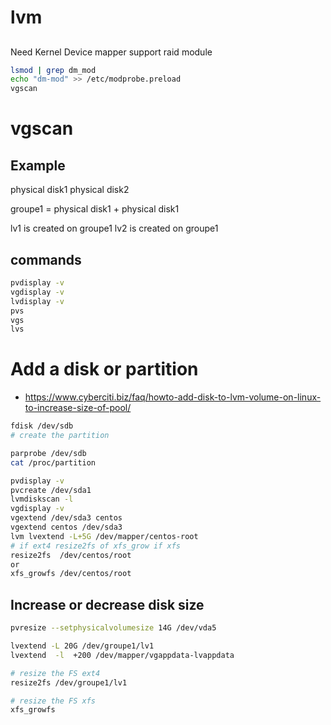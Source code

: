 # lvm

##
Need Kernel Device mapper support raid module
```bash
lsmod | grep dm_mod
echo "dm-mod" >> /etc/modprobe.preload
vgscan
```


# vgscan

## Example
physical disk1 
physical disk2

groupe1 = physical disk1  + physical disk1 

lv1 is created on groupe1
lv2 is created on groupe1

## commands

```bash
pvdisplay -v 
vgdisplay -v
lvdisplay -v
pvs
vgs
lvs
```

# Add a disk or partition
* https://www.cyberciti.biz/faq/howto-add-disk-to-lvm-volume-on-linux-to-increase-size-of-pool/
```bash
fdisk /dev/sdb 
# create the partition

parprobe /dev/sdb
cat /proc/partition

pvdisplay -v
pvcreate /dev/sda1
lvmdiskscan -l
vgdisplay -v
vgextend /dev/sda3 centos
vgextend centos /dev/sda3
lvm lvextend -L+5G /dev/mapper/centos-root
# if ext4 resize2fs of xfs_grow if xfs
resize2fs  /dev/centos/root
or
xfs_growfs /dev/centos/root

```

## Increase or decrease disk size
```bash
pvresize --setphysicalvolumesize 14G /dev/vda5

lvextend -L 20G /dev/groupe1/lv1
lvextend  -l  +200 /dev/mapper/vgappdata-lvappdata

# resize the FS ext4
resize2fs /dev/groupe1/lv1

# resize the FS xfs
xfs_growfs 
```
